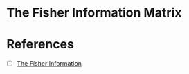 # The Fisher Information Matrix


# References

- [ ] [The Fisher Information](https://www.youtube.com/watch?v=pneluWj-U-o)

